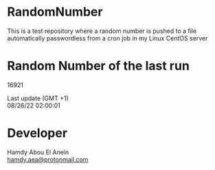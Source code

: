 # RandomNumber    
This is a test repository where a random number is pushed to a file automatically passwordless from a cron job in my Linux CentOS server    
# Random Number of the last run   
16921
      
Last update (GMT +1)    
08/26/22 02:00:01
# Developer    
Hamdy Abou El Anein   
hamdy.aea@protonmail.com
